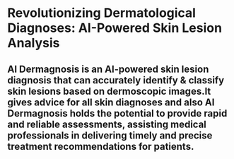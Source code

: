 # Revolutionizing Dermatological Diagnoses: AI-Powered Skin Lesion Analysis
## AI Dermagnosis is an AI-powered skin lesion diagnosis that can accurately identify & classify skin lesions based on dermoscopic images.It gives advice for all skin diagnoses and also AI Dermagnosis holds the potential to provide rapid and reliable assessments, assisting medical professionals in delivering timely and precise treatment recommendations for patients.
